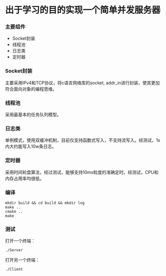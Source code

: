 # 出于学习的目的实现一个简单并发服务器

### 主要组件
-   Socket封装
-   线程池
-   日志类
-   定时器

### Socket封装
主要采用IPv4和TCP协议，将c语言网络库的socket, addr_in进行封装，使其更加符合面向对象的编程思维。

### 线程池
采用最基本的任务队列模型。

### 日志类
单例模式，使用双缓冲机制，目前仅支持函数式写入，不支持流写入。经测试，1s内大约能写入10w条日志。

### 定时器
采用时间轮盘算法，经过测试，能够支持10ms粒度的准确定时。经测试，CPU和内存占用率均很低。

### 编译
```
mkdir build && cd build && mkdir log
make ..
cmake ..
make
```

### 测试
打开一个终端：
```
./Server
```

打开另一个终端：
```
./Client
```

